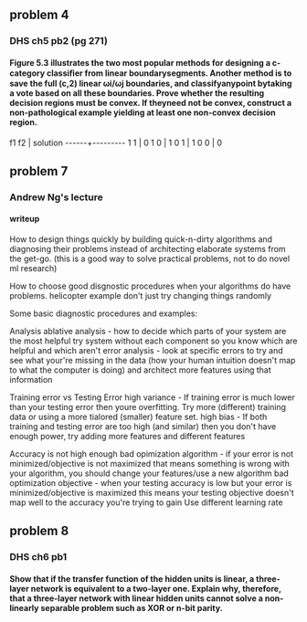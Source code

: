 ## problem 4

### DHS ch5 pb2 (pg 271)

#### Figure 5.3 illustrates the two most popular methods for designing a c-category classiﬁer from linear boundarysegments. Another method is to save the full (c,2) linear ωi/ωj boundaries, and classifyanypoint bytaking a vote based on all these boundaries. Prove whether the resulting decision regions must be convex. If theyneed not be convex, construct a non-pathological example yielding at least one non-convex decision region.

f1 f2 | solution
------+---------
 1 1  | 0
 1 0  | 1
 0 1  | 1
 0 0  | 0


## problem 7

### Andrew Ng's lecture

#### writeup

How to design things quickly by building quick-n-dirty algorithms and diagnosing their problems instead of architecting elaborate systems from the get-go.
(this is a good way to solve practical problems, not to do novel ml research)

How to choose good disgnostic procedures when your algorithms do have problems.
  helicopter example
  don't just try changing things randomly

Some basic diagnostic procedures and examples:

  Analysis
  ablative analysis -
    how to decide which parts of your system are the most helpful
    try system without each component so you know which are helpful and which aren't
  error analysis -
    look at specific errors to try and see what your're missing in the data
    (how your human intuition doesn't map to what the computer is doing)
    and architect more features using that information

  Training error vs Testing Error
  high variance -
    If training error is much lower than your testing error then youre overfitting.
    Try more (different) training data or using a more tialored (smaller) feature set.
  high bias -
    If both training and testing error are too high (and similar) 
    then you don't have enough power, try adding more features and different features

  Accuracy is not high enough
  bad opimization algorithm -
    if your error is not minimized/objective is not maximized that means something is wrong
    with your algorithm, you should change your features/use a new algorithm
  bad optimization objective -
    when your testing accuracy is low but your error is minimized/objective is maximized
    this means your testing objective doesn't map well to the accuracy you're trying to gain
    Use different learning rate



## problem 8

### DHS ch6 pb1

#### Show that if the transfer function of the hidden units is linear, a three-layer network is equivalent to a two-layer one. Explain why, therefore, that a three-layer network with linear hidden units cannot solve a non-linearly separable problem such as XOR or n-bit parity.
